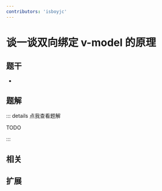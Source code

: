 ```yaml
---
contributors: 'isboyjc'
---
```


# 谈一谈双向绑定 v-model 的原理


## 题干

- 



## 题解

::: details 点我查看题解

  TODO

:::



## 相关



## 扩展
